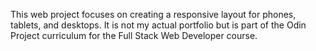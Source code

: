  This web project focuses on creating a responsive layout for phones, tablets, and desktops. It is not my actual portfolio but is part of the Odin Project curriculum for the Full Stack Web Developer course.
